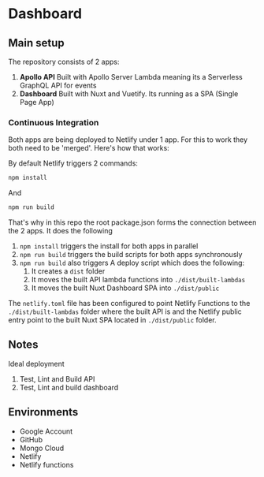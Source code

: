 # Dashboard


## Main setup

The repository consists of 2 apps: 

1. **Apollo API** Built with Apollo Server Lambda meaning its a Serverless GraphQL API for events
2. **Dashboard** Built with Nuxt and Vuetify. Its running as a SPA (Single Page App)

### Continuous Integration

Both apps are being deployed to Netlify under 1 app. For this to work they both need to be 'merged'. Here's how that works:

By default Netlify triggers 2 commands:

```bash
npm install
```
And

```bash
npm run build
```

That's why in this repo the root package.json forms the connection between the 2 apps. It does the following

1. `npm install` triggers the install for both apps in parallel
2. `npm run build` triggers the build scripts for both apps synchronously 
3. `npm run build` also triggers A deploy script which does the following:
    1. It creates a `dist` folder
    2. It moves the built API lambda functions into `./dist/built-lambdas`
    3. It moves the built Nuxt Dashboard SPA into `./dist/public`
    
The `netlify.toml` file has been configured to point Netlify Functions to the `./dist/built-lambdas` folder where the built API is and the Netlify public entry point to the built Nuxt SPA located in `./dist/public` folder.


## Notes

Ideal deployment

1. Test, Lint and Build API
2. Test, Lint and build dashboard


## Environments

- Google Account
- GitHub
- Mongo Cloud
- Netlify
- Netlify functions
